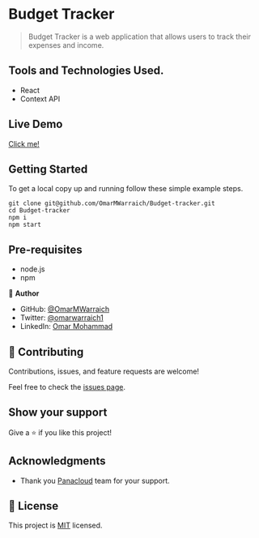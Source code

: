 
# Budget Tracker

> Budget Tracker is a web application that allows users to track their expenses and income. 

## Tools and Technologies Used.

- React
- Context API

## Live Demo 

[Click me!](https://o-v-a-budget-tracker.netlify.app)

## Getting Started

To get a local copy up and running follow these simple example steps.

```
git clone git@github.com/OmarMWarraich/Budget-tracker.git
cd Budget-tracker
npm i
npm start
```

## Pre-requisites

- node.js
- npm

👤 **Author**

- GitHub: [@OmarMWarraich](https://github.com/OmarMWarraich)
- Twitter: [@omarwarraich1](https://twitter.com/@omarwarraich1)
- LinkedIn: [Omar Mohammad](https://www.linkedin.com/in/omar-mohammad-a9902847/)

## 🤝 Contributing

Contributions, issues, and feature requests are welcome!

Feel free to check the [issues page](../../issues/).

## Show your support

Give a ⭐️ if you like this project!

## Acknowledgments

- Thank you [Panacloud](https://www.panacloud.ai) team for your support.

## 📝 License

This project is [MIT](./MIT.md) licensed.
